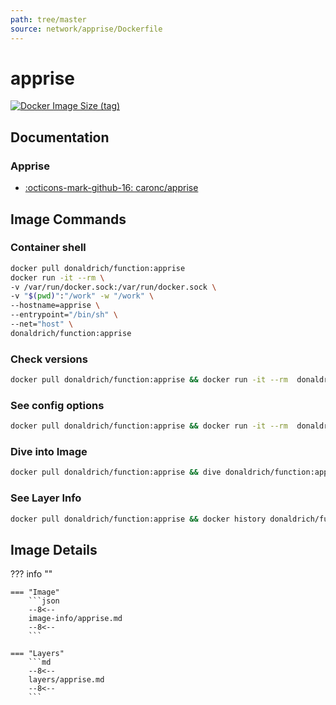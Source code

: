 ```yaml
---
path: tree/master
source: network/apprise/Dockerfile
---
```


# apprise

[![Docker Image Size (tag)](https://img.shields.io/docker/image-size/donaldrich/function/apprise?color=blue&label=donaldrich/function:apprise&logo=docker&style=flat-square)](https://hub.docker.com/r/donaldrich/function/apprise)

## Documentation

### Apprise

- [:octicons-mark-github-16: caronc/apprise](https://github.com/caronc/apprise)

## Image Commands

### Container shell

```sh
docker pull donaldrich/function:apprise
docker run -it --rm \
-v /var/run/docker.sock:/var/run/docker.sock \
-v "$(pwd)":"/work" -w "/work" \
--hostname=apprise \
--entrypoint="/bin/sh" \
--net="host" \
donaldrich/function:apprise
```

### Check versions

```sh
docker pull donaldrich/function:apprise && docker run -it --rm  donaldrich/function:apprise validate
```

### See config options

```sh
docker pull donaldrich/function:apprise && docker run -it --rm  donaldrich/function:apprise help
```

### Dive into Image

```sh
docker pull donaldrich/function:apprise && dive donaldrich/function:apprise
```

### See Layer Info

```sh
docker pull donaldrich/function:apprise && docker history donaldrich/function:apprise
```

## Image Details

??? info ""

    === "Image"
        ```json
        --8<--
        image-info/apprise.md
        --8<--
        ```

    === "Layers"
        ```md
        --8<--
        layers/apprise.md
        --8<--
        ```
